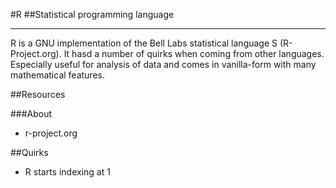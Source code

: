 #R
##Statistical programming language
***
R is a GNU implementation of the Bell Labs statistical language S (R-Project.org). It hasd a number of quirks when coming from other languages. Especially useful for analysis of data and comes in vanilla-form with many mathematical features.

##Resources

###About

+ r-project.org

##Quirks

+ R starts indexing at 1
